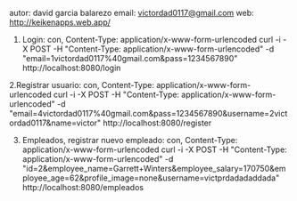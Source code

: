autor:  david garcia balarezo
email:  victordad0117@gmail.com
web:    http://keikenapps.web.app/


1. Login: con, Content-Type: application/x-www-form-urlencoded
curl -i -X POST -H "Content-Type: application/x-www-form-urlencoded" -d "email=1victordad0117%40gmail.com&pass=1234567890" http://localhost:8080/login

2.Registrar usuario:  con, Content-Type: application/x-www-form-urlencoded
curl -i -X POST -H "Content-Type: application/x-www-form-urlencoded" -d "email=4victordad0117%40gmail.com&pass=1234567890&username=2victordad0117&name=victor" http://localhost:8080/register

3. Empleados, registrar nuevo empleado: con, Content-Type: application/x-www-form-urlencoded
curl -i -X POST -H "Content-Type: application/x-www-form-urlencoded" -d "id=2&employee_name=Garrett+Winters&employee_salary=170750&employee_age=62&profile_image=none&username=victprdadadaddada" http://localhost:8080/empleados


 

 